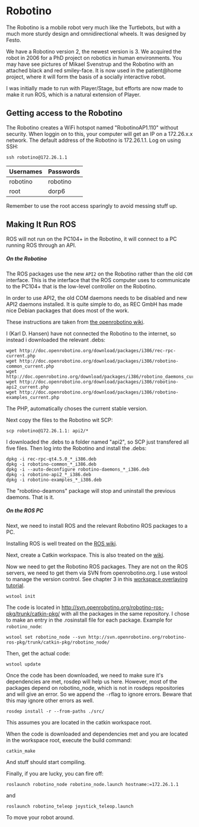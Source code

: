 # Robotino
The Robotino is a mobile robot very much like the Turtlebots, but with a much more sturdy design and omnidirectional wheels. It was designed by Festo.

We have a Robotino version 2, the newest version is 3. We acquired the robot in 2006 for a PhD project on robotics in human environments. You may have see pictures of Mikael Svenstrup and the Robotino with an attached black and red smiley-face. It is now used in the patient@home project, where it will form the basis of a socially interactive robot.

I was initially made to run with Player/Stage, but efforts are now made to make it run ROS, which is a natural extension of Player.

## Getting access to the Robotino
The Robotino creates a WiFi hotspot named "RobotinoAP1.110" without security. When loggin on to this, your computer will get an IP on a 172.26.x.x network. The default address of the Robotino is 172.26.1.1. Log on using SSH:

    ssh robotino@172.26.1.1

| Usernames | Passwords |
| --------- | --------- |
| robotino  | robotino  |
| root      | dorp6     |

Remember to use the root access sparingly to avoid messing stuff up.

## Making It Run ROS
ROS will not run on the PC104+ in the Robotino, it will connect to a PC running ROS through an API.

##### On the Robotino
The ROS packages use the new `API2` on the Robotino rather than the old `COM` interface. This is the interface that the ROS computer uses to communicate to the PC104+ that is the low-level controller on the Robotino.

In order to use API2, the old COM daemons needs to be disabled and new API2 daemons installed. It is quite simple to do, as REC GmbH has made nice Debian packages that does most of the work.

These instructions are taken from [the openrobotino wiki](http://wiki.openrobotino.org/index.php?title=Install_daemons_v2).

I (Karl D. Hansen) have not connected the Robotino to the internet, so instead i downloaded the relevant .debs:

    wget http://doc.openrobotino.org/download/packages/i386/rec-rpc-current.php
    wget http://doc.openrobotino.org/download/packages/i386/robotino-common_current.php
    wget http://doc.openrobotino.org/download/packages/i386/robotino_daemons_current.php
    wget http://doc.openrobotino.org/download/packages/i386/robotino-api2_current.php
    wget http://doc.openrobotino.org/download/packages/i386/robotino-examples_current.php

The PHP, automatically choses the current stable version.

Next copy the files to the Robotino wit SCP:

    scp robotino@172.26.1.1: api2/*

I downloaded the .debs to a folder named "api2", so SCP just transfered all five files. Then log into the Robotino and install the .debs:

    dpkg -i rec-rpc-qt4.5.0_*_i386.deb
    dpkg -i robotino-common_*_i386.deb
    dpkg -i --auto-deconfigure robotino-daemons_*_i386.deb
    dpkg -i robotino-api2_*_i386.deb
    dpkg -i robotino-examples_*_i386.deb

The "robotino-deamons" package will stop and uninstall the previous daemons. That is it.

##### On the ROS PC
Next, we need to install ROS and the relevant Robotino ROS packages to a PC.

Installing ROS is well treated on the [ROS wiki](http://wiki.ros.org/ROS/Installation). 

Next, create a Catkin workspace. This is also treated on the [wiki](http://wiki.ros.org/catkin/Tutorials/create_a_workspace).

Now we need to get the Robotino ROS packages. They are not on the ROS servers, we need to get them via SVN from openrobotino.org. I use wstool to manage the version control. See chapter 3 in this [workspace overlaying tutorial](http://wiki.ros.org/catkin/Tutorials/workspace_overlaying).
    
    wstool init

The code is located in http://svn.openrobotino.org/robotino-ros-pkg/trunk/catkin-pkg/ with all the packages in the same repository. I chose to make an entry in the .rosinstall file for each package. Example for `robotino_node`:

    wstool set robotino_node --svn http://svn.openrobotino.org/robotino-ros-pkg/trunk/catkin-pkg/robotino_node/

Then, get the actual code:

    wstool update

Once the code has been downloaded, we need to make sure it's dependencies are met, rosdep will help us here. However, most of the packages depend on robotino_node, which is not in rosdeps repositories and will give an error. So we append the `-r`flag to ignore errors. Beware that this may ignore other errors as well. 

    rosdep install -r --from-paths ./src/

This assumes you are located in the catkin workspace root.

When the code is downloaded and dependencies met and you are located in the workspace root, execute the build command:

    catkin_make

And stuff should start compiling.

Finally, if you are lucky, you can fire off:

    roslaunch robotino_node robotino_node.launch hostname:=172.26.1.1

and
    
    roslaunch robotino_teleop joystick_teleop.launch

To move your robot around.
